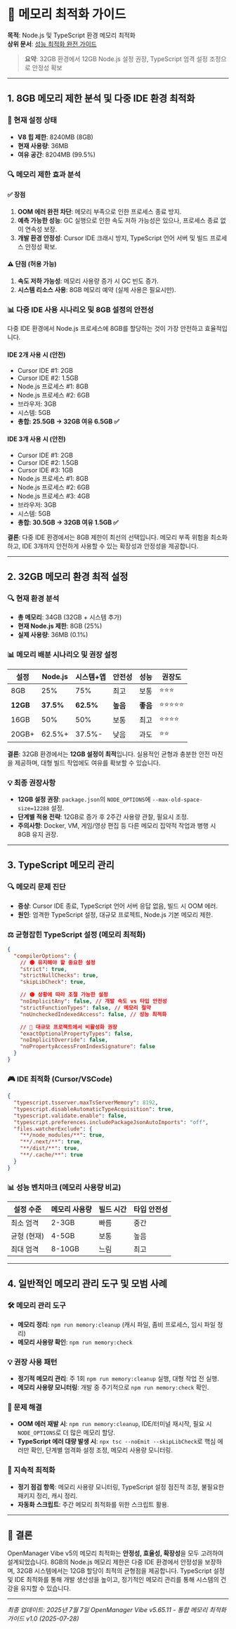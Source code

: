 # 🧠 메모리 최적화 가이드

**목적**: Node.js 및 TypeScript 환경 메모리 최적화  
**상위 문서**: [성능 최적화 완전 가이드](/docs/performance-optimization-complete-guide.md)

> **요약**: 32GB 환경에서 12GB Node.js 설정 권장, TypeScript 엄격 설정 조정으로 안정성 확보

---

## 1. 8GB 메모리 제한 분석 및 다중 IDE 환경 최적화

### 🎯 현재 설정 상태

- **V8 힙 제한**: 8240MB (8GB)
- **현재 사용량**: 36MB
- **여유 공간**: 8204MB (99.5%)

### 🔍 메모리 제한 효과 분석

#### ✅ 장점

1.  **OOM 에러 완전 차단**: 메모리 부족으로 인한 프로세스 종료 방지.
2.  **예측 가능한 성능**: GC 실행으로 인한 속도 저하 가능성은 있으나, 프로세스 종료 없이 연속성 보장.
3.  **개발 환경 안정성**: Cursor IDE 크래시 방지, TypeScript 언어 서버 및 빌드 프로세스 안정성 확보.

#### ⚠️ 단점 (허용 가능)

1.  **속도 저하 가능성**: 메모리 사용량 증가 시 GC 빈도 증가.
2.  **시스템 리소스 사용**: 8GB 메모리 예약 (실제 사용은 필요시만).

### 📊 다중 IDE 사용 시나리오 및 8GB 설정의 안전성

다중 IDE 환경에서 Node.js 프로세스에 8GB를 할당하는 것이 가장 안전하고 효율적입니다.

#### IDE 2개 사용 시 (안전)

- Cursor IDE #1: 2GB
- Cursor IDE #2: 1.5GB
- Node.js 프로세스 #1: 8GB
- Node.js 프로세스 #2: 6GB
- 브라우저: 3GB
- 시스템: 5GB
- **총합: 25.5GB → 32GB 여유 6.5GB ✅**

#### IDE 3개 사용 시 (안전)

- Cursor IDE #1: 2GB
- Cursor IDE #2: 1.5GB
- Cursor IDE #3: 1GB
- Node.js 프로세스 #1: 8GB
- Node.js 프로세스 #2: 6GB
- Node.js 프로세스 #3: 4GB
- 브라우저: 3GB
- 시스템: 5GB
- **총합: 30.5GB → 32GB 여유 1.5GB ✅**

**결론**: 다중 IDE 환경에서는 8GB 제한이 최선의 선택입니다. 메모리 부족 위험을 최소화하고, IDE 3개까지 안전하게 사용할 수 있는 확장성과 안정성을 제공합니다.

---

## 2. 32GB 메모리 환경 최적 설정

### 🔍 현재 환경 분석

- **총 메모리**: 34GB (32GB + 시스템 추가)
- **현재 Node.js 제한**: 8GB (25%)
- **실제 사용량**: 36MB (0.1%)

### 📊 메모리 배분 시나리오 및 권장 설정

| 설정     | Node.js   | 시스템+앱 | 안전성   | 성능     | 권장도     |
| -------- | --------- | --------- | -------- | -------- | ---------- |
| 8GB      | 25%       | 75%       | 최고     | 보통     | ⭐⭐⭐     |
| **12GB** | **37.5%** | **62.5%** | **높음** | **좋음** | ⭐⭐⭐⭐⭐ |
| 16GB     | 50%       | 50%       | 보통     | 최고     | ⭐⭐⭐⭐   |
| 20GB+    | 62.5%+    | 37.5%-    | 낮음     | 과도     | ⭐⭐       |

**결론**: 32GB 환경에서는 **12GB 설정이 최적**입니다. 실용적인 균형과 충분한 안전 마진을 제공하며, 대형 빌드 작업에도 여유를 확보할 수 있습니다.

### 💡 최종 권장사항

- **12GB 설정 권장**: `package.json`의 `NODE_OPTIONS`에 `--max-old-space-size=12288` 설정.
- **단계별 적용 전략**: 12GB로 증가 후 2주간 사용량 관찰, 필요시 조정.
- **주의사항**: Docker, VM, 게임/영상 편집 등 다른 메모리 집약적 작업과 병행 시 8GB 유지 권장.

---

## 3. TypeScript 메모리 관리

### 🔍 메모리 문제 진단

- **증상**: Cursor IDE 종료, TypeScript 언어 서버 응답 없음, 빌드 시 OOM 에러.
- **원인**: 엄격한 TypeScript 설정, 대규모 프로젝트, Node.js 기본 메모리 제한.

### ⚖️ 균형잡힌 TypeScript 설정 (메모리 최적화)

```json
{
  "compilerOptions": {
    // 🟢 유지해야 할 중요한 설정
    "strict": true,
    "strictNullChecks": true,
    "skipLibCheck": true,

    // 🟡 상황에 따라 조절 가능한 설정
    "noImplicitAny": false, // 개발 속도 vs 타입 안전성
    "strictFunctionTypes": false, // 메모리 절약
    "noUncheckedIndexedAccess": false, // 성능 최적화

    // 🔴 대규모 프로젝트에서 비활성화 권장
    "exactOptionalPropertyTypes": false,
    "noImplicitOverride": false,
    "noPropertyAccessFromIndexSignature": false
  }
}
```

### 🎮 IDE 최적화 (Cursor/VSCode)

```json
{
  "typescript.tsserver.maxTsServerMemory": 8192,
  "typescript.disableAutomaticTypeAcquisition": true,
  "typescript.validate.enable": false,
  "typescript.preferences.includePackageJsonAutoImports": "off",
  "files.watcherExclude": {
    "**/node_modules/**": true,
    "**/.next/**": true,
    "**/dist/**": true,
    "**/.cache/**": true
  }
}
```

### 📊 성능 벤치마크 (메모리 사용량 비교)

| 설정 수준   | 메모리 사용량 | 빌드 시간 | 타입 안전성 |
| ----------- | ------------- | --------- | ----------- |
| 최소 엄격   | 2-3GB         | 빠름      | 중간        |
| 균형 (현재) | 4-5GB         | 보통      | 높음        |
| 최대 엄격   | 8-10GB        | 느림      | 최고        |

---

## 4. 일반적인 메모리 관리 도구 및 모범 사례

### 🛠️ 메모리 관리 도구

- **메모리 정리**: `npm run memory:cleanup` (캐시 파일, 좀비 프로세스, 임시 파일 정리)
- **메모리 사용량 확인**: `npm run memory:check`

### 💡 권장 사용 패턴

- **정기적 메모리 관리**: 주 1회 `npm run memory:cleanup` 실행, 대형 작업 전 실행.
- **메모리 사용량 모니터링**: 개발 중 주기적으로 `npm run memory:check` 확인.

### 🚨 문제 해결

- **OOM 에러 재발 시**: `npm run memory:cleanup`, IDE/터미널 재시작, 필요 시 `NODE_OPTIONS`로 더 많은 메모리 할당.
- **TypeScript 에러 대량 발생 시**: `npx tsc --noEmit --skipLibCheck`로 핵심 에러만 확인, 단계별 엄격화 설정 조정, 메모리 사용량 모니터링.

### 🔄 지속적 최적화

- **정기 점검 항목**: 메모리 사용량 모니터링, TypeScript 설정 점진적 조정, 불필요한 패키지 정리, 캐시 정리.
- **자동화 스크립트**: 주간 메모리 최적화를 위한 스크립트 활용.

---

## 🎯 결론

OpenManager Vibe v5의 메모리 최적화는 **안정성, 효율성, 확장성**을 모두 고려하여 설계되었습니다. 8GB의 Node.js 메모리 제한은 다중 IDE 환경에서 안정성을 보장하며, 32GB 시스템에서는 12GB 할당이 최적의 균형점을 제공합니다. TypeScript 설정 및 IDE 최적화를 통해 개발 생산성을 높이고, 정기적인 메모리 관리를 통해 시스템의 건강을 유지할 수 있습니다.

---

_최종 업데이트: 2025년 7월 7일_
_OpenManager Vibe v5.65.11 - 통합 메모리 최적화 가이드 v1.0 (2025-07-28)_
